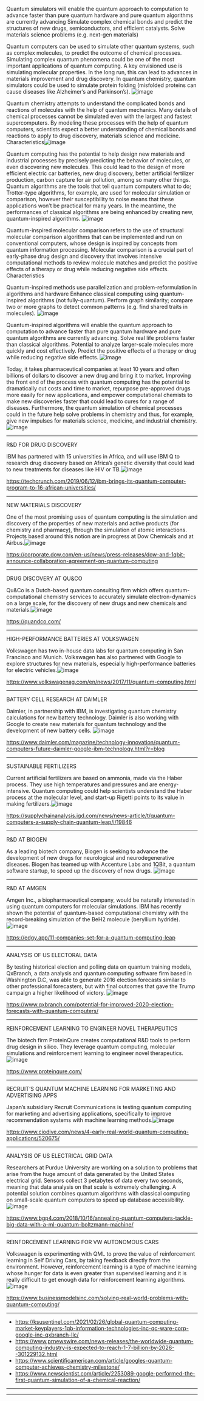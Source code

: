 
Quantum simulators will enable the quantum approach to computation to advance faster than pure quantum hardware and pure quantum algorithms are currently advancing
Simulate complex chemical bonds and predict the structures of new drugs, semiconductors, and efficient catalysts.
Solve materials science problems (e.g. next-gen materials)  

Quantum computers can be used to simulate other quantum systems, such as complex molecules, to predict the outcome of chemical processes. Simulating complex quantum phenomena could be one of the most important applications of quantum computing. 
A key envisioned use is simulating molecular properties. In the long run, this can lead to advances in materials improvement and drug discovery. In quantum chemistry, quantum simulators could be used to simulate protein folding (misfolded proteins can cause diseases like Alzheimer’s and Parkinson’s). 
![image](https://user-images.githubusercontent.com/4322266/109883573-86d32580-7c73-11eb-9684-c60816079120.png)


Quantum chemistry attempts to understand the complicated bonds and reactions of molecules with the help of quantum mechanics. Many details of chemical processes cannot be simulated even with the largest and fastest supercomputers. By modeling these processes with the help of quantum computers, scientists expect a better understanding of chemical bonds and reactions to apply to drug discovery, materials science and medicine. 
Characteristics![image](https://user-images.githubusercontent.com/4322266/109883792-d74a8300-7c73-11eb-8e26-560294d2c7c3.png)


Quantum computing has the potential to help design new materials and industrial processes by precisely predicting the behavior of molecules, or even discovering new molecules. This could lead to the design of more efficient electric car batteries, new drug discovery, better artificial fertilizer production, carbon capture for air pollution, among so many other things. Quantum algorithms are the tools that tell quantum computers what to do; Trotter-type algorithms, for example, are used for molecular simulation or comparison, however their susceptibility to noise means that these applications won’t be practical for many years. In the meantime, the performances of classical algorithms are being enhanced by creating new, quantum-inspired algorithms.
![image](https://user-images.githubusercontent.com/4322266/109885053-d3b7fb80-7c75-11eb-9365-f577ca3599e3.png)


Quantum-inspired molecular comparison refers to the use of structural molecular comparison algorithms that can be implemented and run on conventional computers, whose design is inspired by concepts from quantum information processing. Molecular comparison is a crucial part of early-phase drug design and discovery that involves intensive computational methods to review molecule matches and predict the positive effects of a therapy or drug while reducing negative side effects. 
Characteristics

Quantum-inspired methods use parallelization and problem-reformulation in algorithms and hardware
Enhance classical computing using quantum-inspired algorithms (not fully-quantum).
Perform graph similarity; compare two or more graphs to detect common patterns (e.g. find shared traits in molecules).
![image](https://user-images.githubusercontent.com/4322266/109885104-e16d8100-7c75-11eb-9b31-a7f9be62ea28.png)



Quantum-inspired algorithms will enable the quantum approach to computation to advance faster than pure quantum hardware and pure quantum algorithms are currently advancing.
Solve real life problems faster than classical algorithms. Potential to analyze larger-scale molecules more quickly and cost effectively.
Predict the positive effects of a therapy or drug while reducing negative side effects. 
![image](https://user-images.githubusercontent.com/4322266/109885143-f21df700-7c75-11eb-8061-151ac78d5934.png)



Today, it takes pharmaceutical companies at least 10 years and often billions of dollars to discover a new drug and bring it to market. Improving the front end of the process with quantum computing has the potential to  dramatically cut costs and time to market, repurpose pre-approved drugs more easily for new applications, and empower computational chemists to make new discoveries faster that could lead to cures for a range of diseases. Furthermore, the quantum simulation of chemical processes could in the future help solve problems in chemistry and thus, for example, give new impulses for materials science, medicine, and industrial chemistry.![image](https://user-images.githubusercontent.com/4322266/109884969-b6832d00-7c75-11eb-8c2d-484d225e4b73.png)


-------------------
R&D FOR DRUG DISCOVERY

IBM has partnered with 15 universities in Africa, and will use IBM Q to research drug discovery based on Africa’s genetic diversity that could lead to new treatments for diseases like HIV or TB.![image](https://user-images.githubusercontent.com/4322266/109883830-e7626280-7c73-11eb-9c65-0a230b250af5.png)

 
https://techcrunch.com/2019/06/12/ibm-brings-its-quantum-computer-program-to-16-african-universities/

-----------------------------------
NEW MATERIALS DISCOVERY

One of the most promising uses of quantum computing is the simulation and discovery of the properties of new materials and active products (for chemistry and pharmacy), through the simulation of atomic interactions. Projects based around this notion are in progress at Dow Chemicals and at Airbus.![image](https://user-images.githubusercontent.com/4322266/109883866-f5b07e80-7c73-11eb-99cd-96b47c0e109c.png)


https://corporate.dow.com/en-us/news/press-releases/dow-and-1qbit-announce-collaboration-agreement-on-quantum-computing

-------------------------

DRUG DISCOVERY AT QU&CO

Qu&Co is a Dutch-based quantum consulting firm which offers quantum-computational chemistry services to accurately simulate electron-dynamics on a large scale, for the discovery of new drugs and new chemicals and materials.![image](https://user-images.githubusercontent.com/4322266/109882468-d57fc000-7c71-11eb-8aab-fa85f98a11eb.png)


https://quandco.com/

---------------------------

HIGH-PERFORMANCE BATTERIES AT VOLKSWAGEN

Volkswagen has two in-house data labs for quantum computing in San Francisco and Munich. Volkswagen has also partnered with Google to explore structures for new materials, especially high-performance batteries for electric vehicles.![image](https://user-images.githubusercontent.com/4322266/109882540-f21bf800-7c71-11eb-8427-c5df9ba5d951.png)

https://www.volkswagenag.com/en/news/2017/11/quantum-computing.html

-----------------------------

BATTERY CELL RESEARCH AT DAIMLER

Daimler, in partnership with IBM, is investigating quantum chemistry calculations for new battery technology. Daimler is also working with Google to create new materials for quantum technology and the development of new battery cells. ![image](https://user-images.githubusercontent.com/4322266/109882600-0e1f9980-7c72-11eb-85d5-12c2b0f6bed9.png)

https://www.daimler.com/magazine/technology-innovation/quantum-computers-future-daimler-google-ibm-technology.html?r=blog

-----------------------------
SUSTAINABLE FERTILIZERS

Current artificial fertilizers are based on ammonia, made via the Haber process. They use high temperatures and pressures and are energy-intensive. Quantum computing could help scientists understand the Haber process at the molecular level, and start-up Rigetti points to its value in making fertilizers.![image](https://user-images.githubusercontent.com/4322266/109882685-30b1b280-7c72-11eb-990c-e6a98fb7ed65.png)


https://supplychainanalysis.igd.com/news/news-article/t/quantum-computers-a-supply-chain-quantum-leap/i/19846

-------------------------

R&D AT BIOGEN

As a leading biotech company, Biogen is seeking to advance the development of new drugs for neurological and neurodegenerative diseases. Biogen has teamed up with Accenture Labs and 1QBit, a quantum software startup, to speed up the discovery of new drugs.
 ![image](https://user-images.githubusercontent.com/4322266/109884612-32c94080-7c75-11eb-949f-66e092ccd42c.png)

-----------------

R&D AT AMGEN

Amgen Inc., a biopharmaceutical company, would be naturally interested in using quantum computers for molecular simulations. IBM has recently shown the potential of quantum-based computational chemistry with the record-breaking simulation of the BeH2 molecule (beryllium hydride).![image](https://user-images.githubusercontent.com/4322266/109884736-5ee4c180-7c75-11eb-9b47-e2b9faaf738b.png)

https://edgy.app/11-companies-set-for-a-quantum-computing-leap


------------------------

ANALYSIS OF US ELECTORAL DATA

By testing historical election and polling data on quantum training models, QxBranch, a data analysis and quantum computing software firm based in Washington D.C, was able to generate 2016 election forecasts similar to other professional forecasters, but with final outcomes that gave the Trump campaign a higher likelihood of victory.  ![image](https://user-images.githubusercontent.com/4322266/110007575-d6335780-7d40-11eb-9598-017939505f3b.png)


https://www.qxbranch.com/potential-for-improved-2020-election-forecasts-with-quantum-computers/ 


------------------

REINFORCEMENT LEARNING TO ENGINEER NOVEL THERAPEUTICS

The biotech firm ProteinQure creates computational R&D tools to perform drug design in silico. They leverage quantum computing, molecular simulations and reinforcement learning to engineer novel therapeutics.![image](https://user-images.githubusercontent.com/4322266/110007693-f82cda00-7d40-11eb-86c5-26034ba7e4f2.png)


https://www.proteinqure.com/

--------------

RECRUIT’S QUANTUM MACHINE LEARNING FOR MARKETING AND ADVERTISING APPS

Japan’s subsidiary Recruit Communications is testing quantum computing for marketing and advertising applications, specifically to improve recommendation systems with machine learning methods.![image](https://user-images.githubusercontent.com/4322266/110007792-0f6bc780-7d41-11eb-98c8-7058b5d3608a.png)

https://www.ciodive.com/news/4-early-real-world-quantum-computing-applications/520675/

--------------

ANALYSIS OF US ELECTRICAL GRID DATA 

Researchers at Purdue University are working on a solution to problems that arise from the huge amount of data generated by the United States electrical grid. Sensors collect 3 petabytes of data every two seconds, meaning that data analysis on that scale is extremely challenging. A potential solution combines quantum algorithms with classical computing on small-scale quantum computers to speed up database accessibility.
 ![image](https://user-images.githubusercontent.com/4322266/110007908-30ccb380-7d41-11eb-9473-62dedf406c45.png)

https://www.bgp4.com/2018/10/16/annealing-quantum-computers-tackle-big-data-with-a-ml-quantum-boltzmann-machine/

--------------

REINFORCEMENT LEARNING FOR VW AUTONOMOUS CARS

Volkswagen is experimenting with QML to prove the value of reinforcement learning in Self Driving Cars, by taking feedback directly from the environment. However, reinforcement learning is a type of machine learning whose hunger for data is even greater than supervised learning and it is really difficult to get enough data for reinforcement learning algorithms.![image](https://user-images.githubusercontent.com/4322266/110008055-4d68eb80-7d41-11eb-8c9d-dd4c78322dd8.png)

https://www.businessmodelsinc.com/solving-real-world-problems-with-quantum-computing/


-----------------------

- https://ksusentinel.com/2021/02/26/global-quantum-computing-market-keyplayers-1qb-information-technologies-inc-qc-ware-corp-google-inc-qxbranch-llc/
- https://www.prnewswire.com/news-releases/the-worldwide-quantum-computing-industry-is-expected-to-reach-1-7-billion-by-2026--301229132.html
- https://www.scientificamerican.com/article/googles-quantum-computer-achieves-chemistry-milestone/
- https://www.newscientist.com/article/2253089-google-performed-the-first-quantum-simulation-of-a-chemical-reaction/


---------------------
------------------------------------
